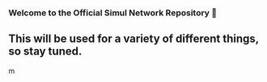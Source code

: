 ### Welcome to the Official Simul Network Repository 👋

## This will be used for a variety of different things, so stay tuned.

 m
